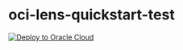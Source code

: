 # oci-lens-quickstart-test

[![Deploy to Oracle Cloud](https://oci-resourcemanager-plugin.plugins.oci.oraclecloud.com/latest/deploy-to-oracle-cloud.svg)](https://cloud.oracle.com/resourcemanager/stacks/create?zipUrl=https://github.com/gablyu-oci/oci-lens-quickstart-test/releases/download/0.0.1/oci-lens-quickstart.zip)

